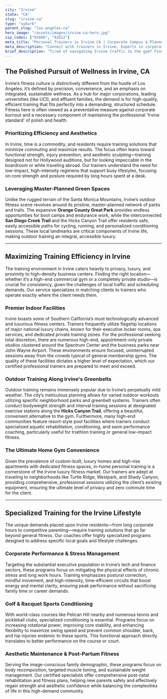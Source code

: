```yaml
---
city: "Irvine"
state: "CA"
slug: "irvine-ca"
type: "suburb"
parent_slug: "los-angeles-ca"
hero_image: "/assets/images/irvine-ca-hero.jpg"
zip_codes: ["92606", "92612"]
meta_title: "Personal Trainers in Irvine CA | Corporate Campus & Planned Community Fitness"
meta_description: "Connect with trainers in Irvine. Experts in corporate campus amenities, planned community fitness centers, and business stress management."
brief_description: "Tired of navigating Irvine traffic to the gym? Find your elite Irvine personal trainer instantly. We match you with certified coaches specializing in corporate wellness, aesthetic sculpting, and time-efficient workouts at premier facilities or your private home gym in neighborhoods like Shady Canyon or Woodbury. Achieve guaranteed results and maximize your limited free time without sacrificing luxury or quality. Start your customized, results-driven fitness journey today. Your perfect certified Irvine coach is ready."
---
```

## The Polished Pursuit of Wellness in Irvine, CA

Irvine’s fitness culture is distinctively different from the hustle of Los Angeles; it’s defined by precision, convenience, and an emphasis on integrated, sustainable wellness. As a hub for major corporations, leading universities (like UCI), and affluent families, the demand is for high-quality, efficient training that fits perfectly into a demanding, structured schedule. Fitness here is often viewed as a preventative measure against corporate burnout and a necessary component of maintaining the professional 'Irvine standard' of polish and health.

### Prioritizing Efficiency and Aesthetics

In Irvine, time is a commodity, and residents require training solutions that minimize commuting and maximize results. The focus often leans toward functional strength, injury prevention, and aesthetic sculpting—training designed not for Hollywood auditions, but for looking impeccable in the boardroom or while traveling abroad. Our trainers understand the need for low-impact, high-intensity regimens that support busy lifestyles, focusing on core strength and posture required by long hours spent at a desk.

### Leveraging Master-Planned Green Spaces

Unlike the rugged terrain of the Santa Monica Mountains, Irvine’s outdoor fitness scene revolves around its pristine, master-planned network of parks and trails. The expansive **Orange County Great Park** provides endless opportunities for boot camps and endurance work, while the interconnected **San Diego Creek Trail** and the Hicks Canyon Trail offer residents safe, easily accessible paths for cycling, running, and personalized conditioning sessions. These local landmarks are critical components of Irvine life, making outdoor training an integral, accessible luxury.

---

## Maximizing Training Efficiency in Irvine

The training environment in Irvine caters heavily to privacy, luxury, and proximity to high-density business centers. Finding the right location—whether it’s a high-end commercial gym or a completely private studio—is crucial for consistency, given the challenges of local traffic and scheduling demands. Our service specializes in matching clients to trainers who operate exactly where the client needs them.

### Premier Indoor Facilities

Irvine boasts some of Southern California’s most technologically advanced and luxurious fitness centers. Trainers frequently utilize flagship locations of major national luxury chains, known for their executive locker rooms, spa services, and dedicated private training zones. For the professional seeking total discretion, there are numerous high-end, appointment-only private studios clustered around the Spectrum Center and the business parks near John Wayne Airport. These environments ensure focused, uninterrupted sessions away from the crowds typical of general membership gyms. The quality of these facilities dictates a higher level of expectation, which our certified professional trainers are prepared to meet and exceed.

### Outdoor Training Along Irvine's Greenbelts

Outdoor training remains immensely popular due to Irvine’s perpetually mild weather. The city’s meticulous planning allows for varied outdoor workouts utilizing specific neighborhood parks and greenbelt systems. Trainers often conduct bodyweight strength and interval training sessions at designated exercise stations along the **Hicks Canyon Trail**, offering a beautiful, convenient alternative to the gym. Furthermore, many high-end communities feature resort-style pool facilities where trainers conduct specialized aquatic rehabilitation, conditioning, and swim performance coaching, particularly useful for triathlon training or general low-impact fitness.

### The Ultimate Home Gym Convenience

Given the prevalence of custom-built, luxury homes and high-rise apartments with dedicated fitness spaces, in-home personal training is a cornerstone of the Irvine luxury fitness market. Our trainers are adept at traveling to neighborhoods like Turtle Ridge, Westpark, and Shady Canyon, providing comprehensive, professional sessions utilizing the client’s existing equipment, ensuring the ultimate level of privacy and zero commute time for the client.

---

## Specialized Training for the Irvine Lifestyle

The unique demands placed upon Irvine residents—from long corporate hours to competitive parenting—require training solutions that go far beyond general fitness. Our coaches offer highly specialized programs designed to address specific local goals and lifestyle challenges.

### Corporate Performance & Stress Management

Targeting the substantial executive population in Irvine’s tech and finance sectors, these programs focus on mitigating the physical effects of chronic stress and long work hours. Training emphasizes postural correction, mindful movement, and high-intensity, time-efficient circuits that boost energy and mental clarity, ensuring peak performance without sacrificing family time or career demands.

### Golf & Racquet Sports Conditioning

With world-class courses like Pelican Hill nearby and numerous tennis and pickleball clubs, specialized conditioning is essential. Programs focus on increasing rotational power, improving core stability, and enhancing flexibility to maximize swing speed and prevent common shoulder, back, and hip injuries endemic to these sports. This functional approach directly translates to better performance on the course or court.

### Aesthetic Maintenance & Post-Partum Fitness

Serving the image-conscious family demographic, these programs focus on body recomposition, targeted muscle toning, and sustainable weight management. Our certified specialists offer comprehensive post-natal rehabilitation and fitness plans, helping new parents safely and effectively regain strength and aesthetic confidence while balancing the complexities of life in this high-demand community.